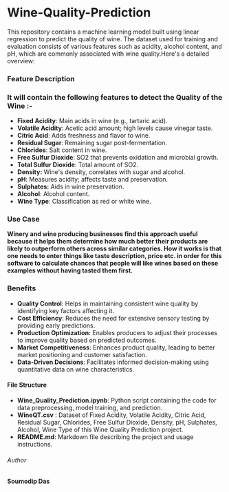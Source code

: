 # Wine-Quality-Prediction
This repository contains a machine learning model built using linear regression to predict the quality of wine. The dataset used for training and evaluation consists of various features such as acidity, alcohol content, and pH, which are commonly associated with wine quality.Here's a detailed overview:
### Feature Description

### It will contain the following features to detect the Quality of the Wine :-

- **Fixed Acidity**: Main acids in wine (e.g., tartaric acid).
- **Volatile Acidity**: Acetic acid amount; high levels cause vinegar taste.
- **Citric Acid**: Adds freshness and flavor to wine.
- **Residual Sugar**: Remaining sugar post-fermentation.
- **Chlorides**: Salt content in wine.
- **Free Sulfur Dioxide**: SO2 that prevents oxidation and microbial growth.
- **Total Sulfur Dioxide**: Total amount of SO2.
- **Density:** Wine's density, correlates with sugar and alcohol.
- **pH**: Measures acidity; affects taste and preservation.
- **Sulphates:** Aids in wine preservation.
- **Alcohol**: Alcohol content.
- **Wine Type**: Classification as red or white wine.

### Use Case

**Winery and wine producing businesses find this approach useful because it helps them determine how much better their products are likely to outperform others across similar categories. How it works is that one needs to enter things like taste description, price etc. in order for this software to calculate chances that people will like wines based on these examples without having tasted them first.**

### Benefits

- **Quality Control**: Helps in maintaining consistent wine quality by identifying key factors affecting it.
- **Cost Efficiency**: Reduces the need for extensive sensory testing by providing early predictions.
- **Production Optimization:** Enables producers to adjust their processes to improve quality based on predicted outcomes.
- **Market Competitiveness**: Enhances product quality, leading to better market positioning and customer satisfaction.
- **Data-Driven Decisions**: Facilitates informed decision-making using quantitative data on wine characteristics.

#### File Structure

- **Wine_Quality_Prediction.ipynb**: Python script containing the code for data preprocessing, model training, and prediction.
- **WineQT.csv** : Dataset of Fixed Acidity, Volatile Acidity, Citric Acid, Residual Sugar, Chlorides, Free Sulfur Dioxide, Density, pH, Sulphates, Alcohol, Wine Type of this Wine Quality Prediction project.
- **README.md**: Markdown file describing the project and usage instructions.

###### Author

**Soumodip Das**
